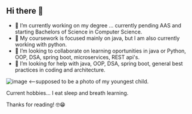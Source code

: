 ## Hi there 👋

- 🔭 I’m currently working on my degree ... currently pending AAS and starting Bachelors of Science in Computer Science.
- 🌱 My coursework is focused mainly on  java, but I am also currently working with python. 
- 👯 I’m looking to collaborate on learning oportunities in java or Python, OOP, DSA, spring boot, microservices, REST api's.
- 🤔 I’m looking for help with java, OOP, DSA, spring boot, general best practices in coding and architecture. 

![image](https://github.com/user-attachments/assets/830e66be-8216-4ec0-932d-45ac28215204) <--supposed to be a photo of my youngest child. 

Current hobbies... I eat sleep and breath learning. 

Thanks for reading! 🤓😁
